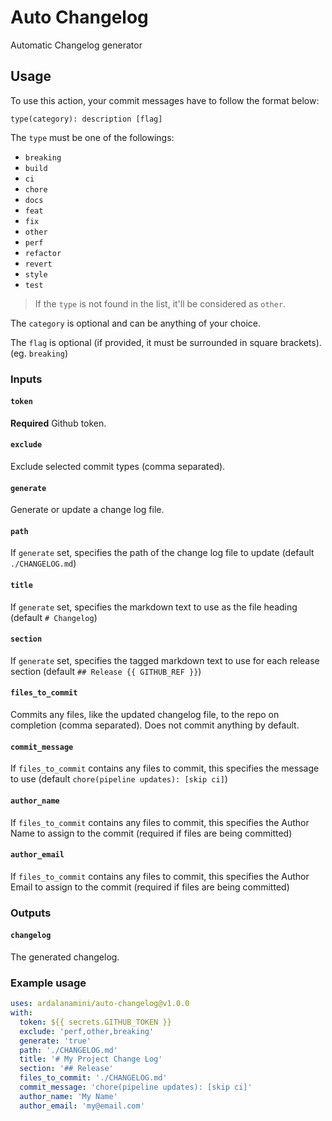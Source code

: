 # Auto Changelog

Automatic Changelog generator

## Usage

To use this action, your commit messages have to follow the format below:

```git
type(category): description [flag]
```

The `type` must be one of the followings:

* `breaking`
* `build`
* `ci`
* `chore`
* `docs`
* `feat`
* `fix`
* `other`
* `perf`
* `refactor`
* `revert`
* `style`
* `test`

> If the `type` is not found in the list, it'll be considered as `other`.

The `category` is optional and can be anything of your choice.

The `flag` is optional (if provided, it must be surrounded in square brackets). (eg. `breaking`)

### Inputs

#### `token`

**Required** Github token.

#### `exclude`

Exclude selected commit types (comma separated).

#### `generate`

Generate or update a change log file.

#### `path`

If `generate` set, specifies the path of the change log file to update (default `./CHANGELOG.md`)

#### `title`

If `generate` set, specifies the markdown text to use as the file heading (default `# Changelog`)

#### `section`

If `generate` set, specifies the tagged markdown text to use for each release section (default `## Release {{ GITHUB_REF }}`)

#### `files_to_commit`

Commits any files, like the updated changelog file, to the repo on completion (comma separated). Does not commit anything by default.

#### `commit_message`

If `files_to_commit` contains any files to commit, this specifies the message to use (default `chore(pipeline updates): [skip ci]`)

#### `author_name`

If `files_to_commit` contains any files to commit, this specifies the Author Name to assign to the commit (required if files are being committed)

#### `author_email`

If `files_to_commit` contains any files to commit, this specifies the Author Email to assign to the commit (required if files are being committed)

### Outputs

#### `changelog`

The generated changelog.

### Example usage

```yaml
uses: ardalanamini/auto-changelog@v1.0.0
with:
  token: ${{ secrets.GITHUB_TOKEN }}
  exclude: 'perf,other,breaking'
  generate: 'true'
  path: './CHANGELOG.md'
  title: '# My Project Change Log'
  section: '## Release'
  files_to_commit: './CHANGELOG.md'
  commit_message: 'chore(pipeline updates): [skip ci]'
  author_name: 'My Name'
  author_email: 'my@email.com'
```
